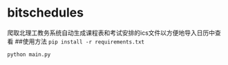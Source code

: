 # bitschedules
爬取北理工教务系统自动生成课程表和考试安排的ics文件以方便地导入日历中查看
##使用方法
`pip install -r requirements.txt`

`python main.py`
